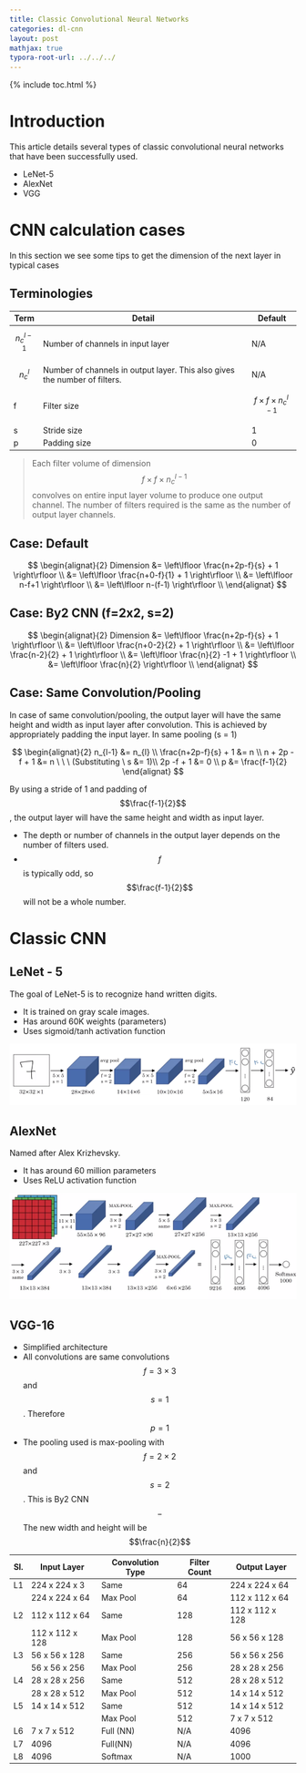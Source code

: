 ```yaml
---
title: Classic Convolutional Neural Networks
categories: dl-cnn
layout: post
mathjax: true
typora-root-url: ../../../
---
```


{% include toc.html %}

# Introduction

This article details several types of classic convolutional  neural networks that have been successfully used. 

- LeNet-5 
- AlexNet
- VGG

# CNN calculation cases

In this section we see some tips to get the dimension of the next layer in typical cases

## Terminologies

| Term | Detail       | Default                         |
| ---- | ------------ | ------------------------------- |
| $$ n^{l-1}_c $$ | Number of channels in input layer | N/A |
| $$ n^l_c $$ | Number of channels in output layer. This also gives the number of filters. | N/A |
| f    | Filter size  | $$ f \times f \times n^{l-1}_c $$ |
| s    | Stride size  | 1                               |
| p    | Padding size | 0                               |

> Each filter volume of dimension $$ f \times f \times n^{l-1}_c $$  convolves on entire input layer volume to produce one output channel.
> The number of filters required is the same as the number of output layer channels.

## Case: Default

$$
\begin{alignat}{2}
Dimension &=  \left\lfloor  \frac{n+2p-f}{s} + 1  \right\rfloor \\
&= \left\lfloor \frac{n+0-f}{1} + 1 \right\rfloor \\
&= \left\lfloor n-f+1 \right\rfloor \\
&= \left\lfloor n-(f-1) \right\rfloor \\
\end{alignat}
$$

## Case: By2 CNN (f=2x2, s=2)

$$
\begin{alignat}{2}
Dimension &=  \left\lfloor  \frac{n+2p-f}{s} + 1  \right\rfloor \\
&= \left\lfloor \frac{n+0-2}{2} + 1 \right\rfloor \\
&= \left\lfloor \frac{n-2}{2} + 1 \right\rfloor \\
&= \left\lfloor \frac{n}{2} -1 + 1 \right\rfloor \\
&= \left\lfloor \frac{n}{2} \right\rfloor \\
\end{alignat}
$$



## Case: Same Convolution/Pooling

In case of same convolution/pooling, the output layer will have the same height and width as input layer after convolution. This is achieved by appropriately padding the input layer. In same pooling (s = 1)

$$
\begin{alignat}{2}
n_{l-1} &= n_{l} \\
\frac{n+2p-f}{s} + 1  &= n \\
n + 2p - f + 1 &= n \ \ \ (Substituting \ s &= 1)\\
2p -f + 1 &= 0 \\
p &= \frac{f-1}{2}
\end{alignat}
$$

By using a stride of 1 and padding of $$\frac{f-1}{2}$$, the output layer will have the same height and width as input layer. 

- The depth or number of channels in the output layer depends on the number of filters used.
- $$f$$ is typically odd, so $$\frac{f-1}{2}$$ will not be a whole number.

# Classic CNN

## LeNet - 5

The goal of LeNet-5 is to recognize hand written digits. 

- It is trained on gray scale images.
- Has around 60K weights (parameters)
- Uses sigmoid/tanh activation function

![LeNet5](/assets/images/dl/LeNet5.png)



## AlexNet

 Named after Alex Krizhevsky. 

- It has around 60 million parameters
- Uses ReLU activation function

![AlexNet](/assets/images/dl/AlexNet.png)

## VGG-16

- Simplified architecture
- All convolutions are same convolutions $$f = 3 \times 3$$ and $$ s = 1 $$ . Therefore $$p = 1$$
- The pooling used is max-pooling with $$ f = 2 \times 2 $$ and $$ s = 2$$. This is By2 CNN $$-$$ The new width and height will be $$\frac{n}{2}$$

| Sl.  | Input Layer     | Convolution Type | Filter Count | Output Layer    |
| ---- | --------------- | ---------------- | ------------ | --------------- |
| L1   | 224 x 224 x 3   | Same             | 64           | 224 x 224 x 64  |
|      | 224 x 224 x 64  | Max Pool         | 64           | 112 x 112 x 64  |
| L2   | 112 x 112 x 64  | Same             | 128          | 112 x 112 x 128 |
|      | 112 x 112 x 128 | Max Pool         | 128          | 56 x 56 x 128   |
| L3   | 56 x 56 x 128   | Same             | 256          | 56 x 56 x 256   |
|      | 56 x 56 x 256   | Max Pool         | 256          | 28 x 28 x 256   |
| L4   | 28 x 28 x 256   | Same             | 512          | 28 x 28 x 512   |
|      | 28 x 28 x 512   | Max Pool         | 512          | 14 x 14 x 512   |
| L5   | 14 x 14 x 512   | Same             | 512          | 14 x 14 x 512   |
|      |                 | Max Pool         | 512          | 7 x 7 x 512     |
| L6   | 7 x 7 x 512     | Full (NN)        | N/A          | 4096            |
| L7   | 4096            | Full(NN)         | N/A          | 4096            |
| L8   | 4096            | Softmax          | N/A          | 1000            |


